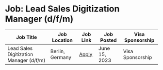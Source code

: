 # Job: Lead Sales Digitization Manager (d/f/m)

| Job Title | Job Location | Job Link | Job Posted | Visa Sponsorship |
| --- | --- | --- | --- | --- |
| Lead Sales Digitization Manager (d/f/m) | Berlin, Germany | [Apply](https://www.immobilienscout24.de/unternehmen/karriere/jobs/sales-sales-operations/senior-sales-digitization-manager-d-f-m-5071616/) | June 15, 2023 | Visa Sponsorship |
